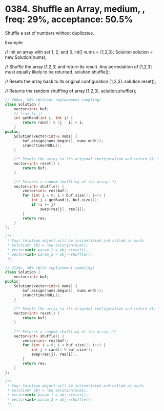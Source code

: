 # 0384. Shuffle an Array, medium, , freq: 29%, acceptance: 50.5%

Shuffle a set of numbers without duplicates.

Example:

// Init an array with set 1, 2, and 3.
int[] nums = {1,2,3};
Solution solution = new Solution(nums);

// Shuffle the array [1,2,3] and return its result. Any permutation of [1,2,3] must equally likely to be returned.
solution.shuffle();

// Resets the array back to its original configuration [1,2,3].
solution.reset();

// Returns the random shuffling of array [1,2,3].
solution.shuffle();

```c++
// 208ms, 54% (Without replacement sampling)
class Solution {
    vector<int> buf;
    // from [i,j)
    int getRand(int i, int j) {
        return rand() % (j - i) + i;
    }
public:
    Solution(vector<int>& nums) {
        buf.assign(nums.begin(), nums.end());
        srand(time(NULL));
    }
    
    /** Resets the array to its original configuration and return it. */
    vector<int> reset() {
        return buf;
    }
    
    /** Returns a random shuffling of the array. */
    vector<int> shuffle() {
        vector<int> res(buf);
        for (int i = 0; i < buf.size(); i++) {
            int j = getRand(i, buf.size());
            if (i != j)
                swap(res[j], res[i]);
        }
        return res;
    }
};

/**
 * Your Solution object will be instantiated and called as such:
 * Solution* obj = new Solution(nums);
 * vector<int> param_1 = obj->reset();
 * vector<int> param_2 = obj->shuffle();
 */

// 212ms, 36% (With replacement sampling)
class Solution {
    vector<int> buf;
public:
    Solution(vector<int>& nums) {
        buf.assign(nums.begin(), nums.end());
        srand(time(NULL));
    }
    
    /** Resets the array to its original configuration and return it. */
    vector<int> reset() {
        return buf;
    }
    
    /** Returns a random shuffling of the array. */
    vector<int> shuffle() {
        vector<int> res(buf);
        for (int i = 0; i < buf.size(); i++) {
            int j = rand() % buf.size();
            swap(res[j], res[i]);
        }
        return res;
    }
};

/**
 * Your Solution object will be instantiated and called as such:
 * Solution* obj = new Solution(nums);
 * vector<int> param_1 = obj->reset();
 * vector<int> param_2 = obj->shuffle();
 */
```
